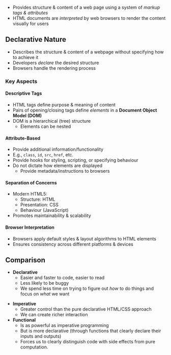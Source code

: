 - Provides structure & content of a web page using a system of *markup tags & attributes*
- HTML documents are *interpreted* by web browsers to render the content visually for users
## Declarative Nature
- Describes the structure & content of a webpage without specifying how to achieve it
- Developers *declare* the desired structure
- Browsers handle the rendering process
### Key Aspects
#### Descriptive Tags
- HTML tags define purpose & meaning of content
- Pairs of opening/closing tags define *elements* in a **Document Object Model (DOM)**
- DOM is a hierarchical (tree) structure
	- Elements can be nested
#### Attribute-Based
- Provide additional information/functionality
- E.g., `class`, `id`, `src`, `href`, etc.
- Provide hooks for styling, scripting, or specifying behaviour
- Do not dictate how elements are displayed
	- Provide metadata/instructions to browsers
#### Separation of Concerns
- Modern HTML5:
	- Structure: HTML
	- Presentation: CSS
	- Behaviour (JavaScript)
- Promotes maintainability & scalability
#### Browser Interpretation
- Browsers apply default styles & layout algorithms to HTML elements
- Ensures consistency across different platforms & devices
## Comparison
* **Declarative**
	- Easier and faster to code, easier to read
	- Less likely to be buggy
	- We spend less time on trying to figure out _how_ to do things and focus on _what_ we want
- **Imperative**
	- Greater control than the pure declarative HTML/CSS approach
	- We can create richer interaction
- **Functional**
	- Is as powerful as imperative programming
	- But is more declarative (through functions that clearly declare their inputs and outputs)
	- Forces us to clearly distinguish code with side effects from pure computation.